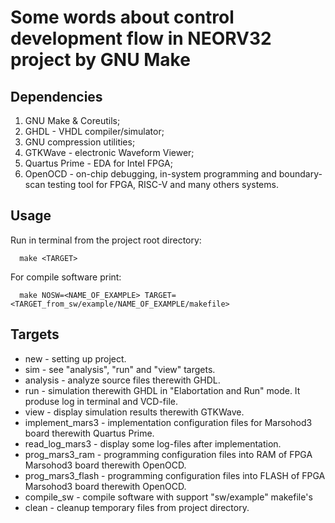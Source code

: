 
# Some words about control development flow in NEORV32 project by GNU Make

## Dependencies

1. GNU Make & Coreutils;
2. GHDL - VHDL compiler/simulator;
3. GNU compression utilities;
4. GTKWave - electronic Waveform Viewer;
5. Quartus Prime - EDA for Intel FPGA;
6. OpenOCD - on-chip debugging, in-system programming and boundary-scan testing tool for FPGA, RISC-V and many others systems.

## Usage

Run in terminal from the project root directory:
```
  make <TARGET>
```

For compile software print:
```
  make NOSW=<NAME_OF_EXAMPLE> TARGET=<TARGET_from_sw/example/NAME_OF_EXAMPLE/makefile>
```

## Targets

* new - setting up project.
* sim - see "analysis", "run" and "view" targets.
* analysis - analyze source files therewith GHDL.
* run - simulation therewith GHDL in "Elabortation and Run" mode. It produse log in terminal and VCD-file.
* view - display simulation results therewith GTKWave.
* implement_mars3 - implementation configuration files for Marsohod3 board therewith Quartus Prime.
* read_log_mars3 - display some log-files after implementation.
* prog_mars3_ram - programming configuration files into RAM of FPGA Marsohod3 board therewith OpenOCD.
* prog_mars3_flash - programming configuration files into FLASH of FPGA Marsohod3 board therewith OpenOCD.
* compile_sw - compile software with support "sw/example" makefile's
* clean - cleanup temporary files from project directory.
